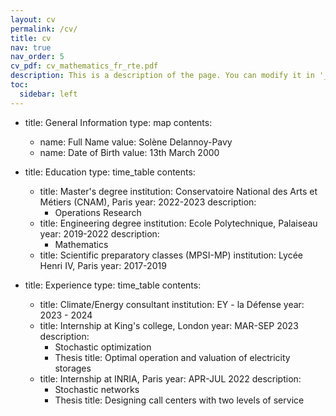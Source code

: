 ```yaml
---
layout: cv
permalink: /cv/
title: cv
nav: true
nav_order: 5
cv_pdf: cv_mathematics_fr_rte.pdf
description: This is a description of the page. You can modify it in '_pages/cv.md'. You can also change or remove the top pdf download button.
toc:
  sidebar: left
---
```


- title: General Information
  type: map
  contents:
    - name: Full Name
      value: Solène Delannoy-Pavy
    - name: Date of Birth
      value: 13th March 2000


- title: Education
  type: time_table
  contents:
    - title: Master's degree
      institution: Conservatoire National des Arts et Métiers (CNAM), Paris
      year: 2022-2023
      description:
        - Operations Research
    - title: Engineering degree
      institution: Ecole Polytechnique, Palaiseau
      year: 2019-2022
      description:
        - Mathematics 
    - title: Scientific preparatory classes (MPSI-MP)
      institution: Lycée Henri IV, Paris
      year: 2017-2019

- title: Experience
  type: time_table
  contents:
    - title: Climate/Energy consultant
      institution: EY - la Défense
      year: 2023 - 2024
    - title: Internship at King's college, London
      year: MAR-SEP 2023
      description:
        - Stochastic optimization
        - Thesis title: Optimal operation and valuation of electricity storages
    - title: Internship at INRIA, Paris
      year: APR-JUL 2022
      description:
        - Stochastic networks
        - Thesis title: Designing call centers with two levels of service
